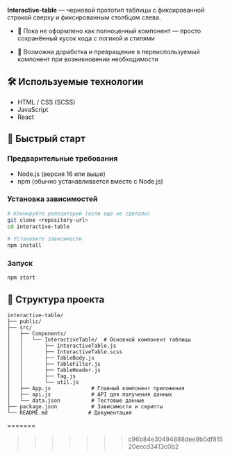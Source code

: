 **Interactive-table** — черновой прототип таблицы с фиксированной строкой сверху и фиксированным столбцом слева.


- 📁 Пока не оформлено как полноценный компонент — просто сохранённый кусок кода с логикой и стилями  


- 🔧 Возможна доработка и превращение в переиспользуемый компонент при возникновении необходимости

## 🛠 Используемые технологии

- HTML / CSS (SCSS)
- JavaScript
- React

## 🚀 Быстрый старт

### Предварительные требования

- Node.js (версия 16 или выше)
- npm (обычно устанавливается вместе с Node.js)

### Установка зависимостей

```bash
# Клонируйте репозиторий (если еще не сделали)
git clone <repository-url>
cd interactive-table

# Установите зависимости
npm install
```

### Запуск

```bash
npm start
```

## 📁 Структура проекта

```
interactive-table/
├── public/                 
├── src/
│   ├── Components/
│   │   └── InteractiveTable/  # Основной компонент таблицы
│   │       ├── InteractiveTable.js
│   │       ├── InteractiveTable.scss
│   │       ├── TableBody.js
│   │       ├── TableFilter.js
│   │       ├── TableHeader.js
│   │       ├── Tag.js
│   │       └── util.js
│   ├── App.js             # Главный компонент приложения
│   ├── api.js             # API для получения данных
│   └── data.json          # Тестовые данные
├── package.json           # Зависимости и скрипты
└── README.md             # Документация
```
=======
>>>>>>> c96b84e30494888dee9b0df81520eecd3413c0b2
